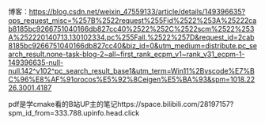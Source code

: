 博客：https://blog.csdn.net/weixin_47559133/article/details/149396635?ops_request_misc=%257B%2522request%255Fid%2522%253A%25222cab8185bc9266751040166db827cc40%2522%252C%2522scm%2522%253A%252220140713.130102334.pc%255Fall.%2522%257D&request_id=2cab8185bc9266751040166db827cc40&biz_id=0&utm_medium=distribute.pc_search_result.none-task-blog-2~all~first_rank_ecpm_v1~rank_v31_ecpm-1-149396635-null-null.142^v102^pc_search_result_base1&utm_term=Win11%2Bvscode%E7%BC%96%E8%AF%91orocos%E5%92%8Ceigen%E5%BA%93&spm=1018.2226.3001.4187


pdf是学cmake看的B站UP主的笔记https://space.bilibili.com/28197157?spm_id_from=333.788.upinfo.head.click
